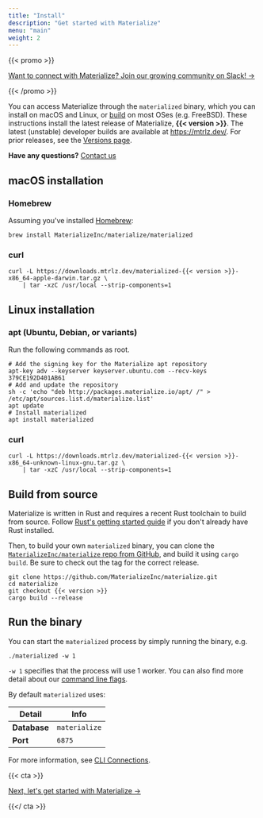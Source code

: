 ```yaml
---
title: "Install"
description: "Get started with Materialize"
menu: "main"
weight: 2
---
```


{{< promo >}}

[Want to connect with Materialize? Join our growing community on Slack! →](https://materializecommunity.slack.com/join/shared_invite/zt-f0qdaz1v-NgGIuxK7Rm1H4AjvJEO8bQ#/)

{{< /promo >}}

You can access Materialize through the `materialized` binary, which you can
install on macOS and Linux, or [build](#build-from-source) on most OSes (e.g. FreeBSD). These
instructions install the latest release of Materialize, **{{< version >}}**. The latest (unstable)
developer builds are available at https://mtrlz.dev/. For prior releases,
see the [Versions page](/versions).

**Have any questions?** [Contact us](https://materialize.io/contact/)

## macOS installation

### Homebrew

Assuming you've installed [Homebrew](https://brew.sh/):

```shell
brew install MaterializeInc/materialize/materialized
```

### curl

```shell
curl -L https://downloads.mtrlz.dev/materialized-{{< version >}}-x86_64-apple-darwin.tar.gz \
    | tar -xzC /usr/local --strip-components=1
```

## Linux installation

### apt (Ubuntu, Debian, or variants)

Run the following commands as root.

```shell
# Add the signing key for the Materialize apt repository
apt-key adv --keyserver keyserver.ubuntu.com --recv-keys 379CE192D401AB61
# Add and update the repository
sh -c 'echo "deb http://packages.materialize.io/apt/ /" > /etc/apt/sources.list.d/materialize.list'
apt update
# Install materialized
apt install materialized
```

### curl
```shell
curl -L https://downloads.mtrlz.dev/materialized-{{< version >}}-x86_64-unknown-linux-gnu.tar.gz \
    | tar -xzC /usr/local --strip-components=1
```

## Build from source

Materialize is written in Rust and requires a recent Rust toolchain to build
from source. Follow [Rust's getting started
guide](https://www.rust-lang.org/learn/get-started) if you don't already have
Rust installed.

Then, to build your own `materialized` binary, you can clone the
[`MaterializeInc/materialize` repo from GitHub](https://github.com/MaterializeInc/materialize),
and build it using `cargo build`. Be sure to check out the tag for the correct
release.

```shell
git clone https://github.com/MaterializeInc/materialize.git
cd materialize
git checkout {{< version >}}
cargo build --release
```

## Run the binary

You can start the `materialized` process by simply running the binary, e.g.

```nofmt
./materialized -w 1
```

`-w 1` specifies that the process will use 1 worker. You can also find more detail
about our [command line flags](/cli/#command-line-flags).

By default `materialized` uses:

Detail | Info
----------|------
**Database** | `materialize`
**Port** | `6875`

For more information, see [CLI Connections](/connect/cli/).

{{< cta >}}

[Next, let's get started with Materialize →](/docs/get-started)

{{</ cta >}}
